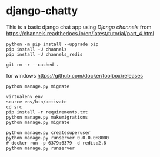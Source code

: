 # django-chatty

This is a basic django chat app using *Django channels* from https://channels.readthedocs.io/en/latest/tutorial/part_4.html

```
python -m pip install --upgrade pip
pip install -U channels
pip install -U channels_redis
```

```
git rm -r --cached .
```
for windows
https://github.com/docker/toolbox/releases

```
python manage.py migrate

```


```
virtualenv env
source env/bin/activate
cd src
pip install -r requirements.txt
python manage.py makemigrations
python manage.py migrate

python manage.py createsuperuser
python manage.py runserver 0.0.0.0:8000
# docker run -p 6379:6379 -d redis:2.8
python manage.py runserver
```
